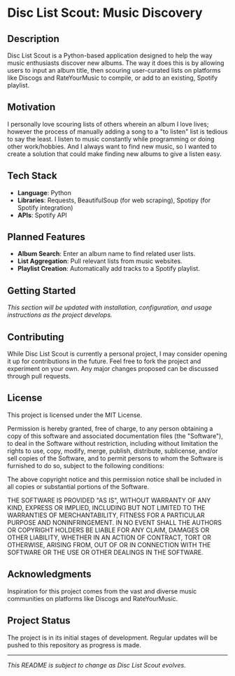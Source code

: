# Disc List Scout: Music Discovery

## Description

Disc List Scout is a Python-based application designed to help the way music enthusiasts discover new albums. The way it does this is by allowing users to input an album title, then scouring user-curated lists on platforms like Discogs and RateYourMusic to compile, or add to an existing, Spotify playlist.

## Motivation

I personally love scouring lists of others wherein an album I love lives; however the process of manually adding a song to a "to listen" list is tedious to say the least. I listen to music constantly while programming or doing other work/hobbies. And I always want to find new music, so I wanted to create a solution that could make finding new albums to give a listen easy.

## Tech Stack

- **Language**: Python
- **Libraries**: Requests, BeautifulSoup (for web scraping), Spotipy (for Spotify integration)
- **APIs**: Spotify API

## Planned Features

- **Album Search**: Enter an album name to find related user lists.
- **List Aggregation**: Pull relevant lists from music websites.
- **Playlist Creation**: Automatically add tracks to a Spotify playlist.

## Getting Started

_This section will be updated with installation, configuration, and usage instructions as the project develops._

## Contributing

While Disc List Scout is currently a personal project, I may consider opening it up for contributions in the future. Feel free to fork the project and experiment on your own. Any major changes proposed can be discussed through pull requests.

## License

This project is licensed under the MIT License.

Permission is hereby granted, free of charge, to any person obtaining a copy of this software and associated documentation files (the "Software"), to deal in the Software without restriction, including without limitation the rights to use, copy, modify, merge, publish, distribute, sublicense, and/or sell copies of the Software, and to permit persons to whom the Software is furnished to do so, subject to the following conditions:

The above copyright notice and this permission notice shall be included in all copies or substantial portions of the Software.

THE SOFTWARE IS PROVIDED "AS IS", WITHOUT WARRANTY OF ANY KIND, EXPRESS OR IMPLIED, INCLUDING BUT NOT LIMITED TO THE WARRANTIES OF MERCHANTABILITY, FITNESS FOR A PARTICULAR PURPOSE AND NONINFRINGEMENT. IN NO EVENT SHALL THE AUTHORS OR COPYRIGHT HOLDERS BE LIABLE FOR ANY CLAIM, DAMAGES OR OTHER LIABILITY, WHETHER IN AN ACTION OF CONTRACT, TORT OR OTHERWISE, ARISING FROM, OUT OF OR IN CONNECTION WITH THE SOFTWARE OR THE USE OR OTHER DEALINGS IN THE SOFTWARE.

## Acknowledgments

Inspiration for this project comes from the vast and diverse music communities on platforms like Discogs and RateYourMusic.

## Project Status

The project is in its initial stages of development. Regular updates will be pushed to this repository as progress is made.

---

_This README is subject to change as Disc List Scout evolves._
